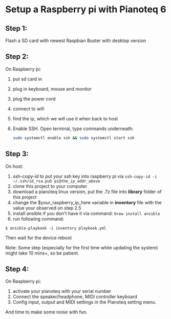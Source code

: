 # Setup a Raspberry pi with Pianoteq 6

## Step 1:
  Flash a SD card with newest Raspbian Buster with desktop version

## Step 2:
  On Raspberry pi:
  1. put sd card in
  2. plug in keyboard, mouse and monitor
  3. plug the power cord
  4. connect to wifi
  5. find the ip, which we will use it when back to host
  6. Enable SSH. Open terminal, type commands underneath:

      ```bash
      sudo systemctl enable ssh && sudo systemctl start ssh
      ```

## Step 3:
  On host:
  1. ssh-copy-id to put your ssh key into raspberry pi via `ssh-copy-id -i ~/.ssh/id_rsa.pub pi@the_ip_addr_above`
  2. clone this project to your computer
  3. download a pianoteq linux version, put the .7z file into **library** folder of this project
  4. change the $your_raspberry_ip_here variable in **inventory** file with the value your observed on step 2.5
  5. install ansible if you don't have it via command: `brew install ansible`
  6. run following command:

  ```shell
  $ ansible-playbook -i inventory playbook.yml
  ```

  Then wait for the device reboot

  Note: Some step (especially for the first time while updating the system) might take 10 mins+, so be patient.

## Step 4:
  On Raspberry pi:
  1. activate your pianoteq with your serial number
  2. Connect the speaker/headphone, MIDI controller keyboard
  3. Config input, output and MIDI settings in the Pianoteq setting menu.

  And time to make some noise with fun.

